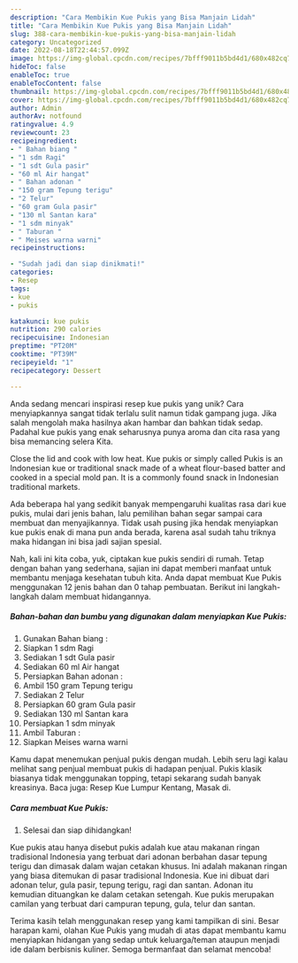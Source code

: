 ```yaml
---
description: "Cara Membikin Kue Pukis yang Bisa Manjain Lidah"
title: "Cara Membikin Kue Pukis yang Bisa Manjain Lidah"
slug: 388-cara-membikin-kue-pukis-yang-bisa-manjain-lidah
category: Uncategorized
date: 2022-08-18T22:44:57.099Z
image: https://img-global.cpcdn.com/recipes/7bfff9011b5bd4d1/680x482cq70/kue-pukis-foto-resep-utama.jpg
hideToc: false
enableToc: true
enableTocContent: false
thumbnail: https://img-global.cpcdn.com/recipes/7bfff9011b5bd4d1/680x482cq70/kue-pukis-foto-resep-utama.jpg
cover: https://img-global.cpcdn.com/recipes/7bfff9011b5bd4d1/680x482cq70/kue-pukis-foto-resep-utama.jpg
author: Admin
authorAv: notfound
ratingvalue: 4.9
reviewcount: 23
recipeingredient:
- " Bahan biang "
- "1 sdm Ragi"
- "1 sdt Gula pasir"
- "60 ml Air hangat"
- " Bahan adonan "
- "150 gram Tepung terigu"
- "2 Telur"
- "60 gram Gula pasir"
- "130 ml Santan kara"
- "1 sdm minyak"
- " Taburan "
- " Meises warna warni"
recipeinstructions:

- "Sudah jadi dan siap dinikmati!"
categories:
- Resep
tags:
- kue
- pukis

katakunci: kue pukis 
nutrition: 290 calories
recipecuisine: Indonesian
preptime: "PT20M"
cooktime: "PT39M"
recipeyield: "1"
recipecategory: Dessert

---
```





Anda sedang mencari inspirasi resep kue pukis yang unik? Cara menyiapkannya sangat tidak terlalu sulit namun tidak gampang juga. Jika salah mengolah maka hasilnya akan hambar dan bahkan tidak sedap. Padahal kue pukis yang enak seharusnya punya aroma dan cita rasa yang bisa memancing selera Kita.





Close the lid and cook with low heat. Kue pukis or simply called Pukis is an Indonesian kue or traditional snack made of a wheat flour-based batter and cooked in a special mold pan. It is a commonly found snack in Indonesian traditional markets.

Ada beberapa hal yang sedikit banyak mempengaruhi kualitas rasa dari kue pukis, mulai dari jenis bahan, lalu pemilihan bahan segar sampai cara membuat dan menyajikannya. Tidak usah pusing jika hendak menyiapkan kue pukis enak di mana pun anda berada, karena asal sudah tahu triknya maka hidangan ini bisa jadi sajian spesial.






Nah, kali ini kita coba, yuk, ciptakan kue pukis sendiri di rumah. Tetap dengan bahan yang sederhana, sajian ini dapat memberi manfaat untuk membantu menjaga kesehatan tubuh kita. Anda dapat membuat Kue Pukis menggunakan 12 jenis bahan dan 0 tahap pembuatan. Berikut ini langkah-langkah dalam membuat hidangannya.

<!--inarticleads1-->

##### Bahan-bahan dan bumbu yang digunakan dalam menyiapkan Kue Pukis:

1. Gunakan  Bahan biang :
1. Siapkan 1 sdm Ragi
1. Sediakan 1 sdt Gula pasir
1. Sediakan 60 ml Air hangat
1. Persiapkan  Bahan adonan :
1. Ambil 150 gram Tepung terigu
1. Sediakan 2 Telur
1. Persiapkan 60 gram Gula pasir
1. Sediakan 130 ml Santan kara
1. Persiapkan 1 sdm minyak
1. Ambil  Taburan :
1. Siapkan  Meises warna warni


Kamu dapat menemukan penjual pukis dengan mudah. Lebih seru lagi kalau melihat sang penjual membuat pukis di hadapan penjual. Pukis klasik biasanya tidak menggunakan topping, tetapi sekarang sudah banyak kreasinya. Baca juga: Resep Kue Lumpur Kentang, Masak di. 

<!--inarticleads2-->

##### Cara membuat Kue Pukis:


1. Selesai dan siap dihidangkan!

Kue pukis atau hanya disebut pukis adalah kue atau makanan ringan tradisional Indonesia yang terbuat dari adonan berbahan dasar tepung terigu dan dimasak dalam wajan cetakan khusus. Ini adalah makanan ringan yang biasa ditemukan di pasar tradisional Indonesia. Kue ini dibuat dari adonan telur, gula pasir, tepung terigu, ragi dan santan. Adonan itu kemudian dituangkan ke dalam cetakan setengah. Kue pukis merupakan camilan yang terbuat dari campuran tepung, gula, telur dan santan. 

Terima kasih telah menggunakan resep yang kami tampilkan di sini. Besar harapan kami, olahan Kue Pukis yang mudah di atas dapat membantu kamu menyiapkan hidangan yang sedap untuk keluarga/teman ataupun menjadi ide dalam berbisnis kuliner. Semoga bermanfaat dan selamat mencoba!
